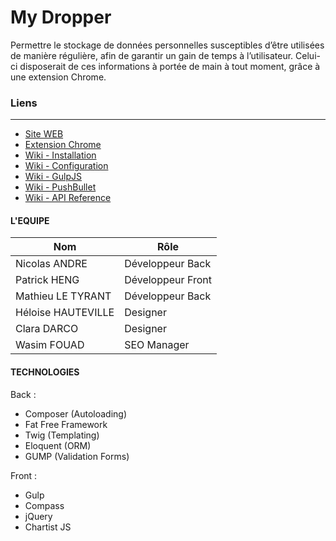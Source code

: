 My Dropper
==========

Permettre le stockage de données personnelles susceptibles d’être utilisées de manière régulière, afin de garantir un gain de temps à l’utilisateur. Celui-ci disposerait de ces informations à portée de main à tout moment, grâce à une extension Chrome. 


### Liens
--------------------
* [Site WEB](http://mydropper.mathieuletyrant.com)
* [Extension Chrome](https://chrome.google.com/webstore/detail/my-dropper/abchmallljbphbkjchahcogmjglkloao/related)
* [Wiki - Installation](https://github.com/ecolehetic/PHP14/wiki/%23Global---Installation)
* [Wiki - Configuration](https://github.com/ecolehetic/PHP14/wiki/%23Global---Configuration)
* [Wiki - GulpJS](https://github.com/ecolehetic/PHP14/wiki/%23Global---GulpJS)
* [Wiki - PushBullet](https://github.com/ecolehetic/PHP14/wiki/%23Back---PushBullet)
* [Wiki - API Reference](https://github.com/ecolehetic/PHP14/wiki/%23Back---API)

#### L'EQUIPE
| Nom  |  Rôle|
| ------------- | ------------- |
| Nicolas ANDRE  | Développeur Back |
| Patrick HENG  | Développeur Front |
| Mathieu LE TYRANT  | Développeur Back |
| Héloise HAUTEVILLE  | Designer  |
| Clara DARCO  | Designer  |
| Wasim FOUAD  | SEO Manager  |

#### TECHNOLOGIES
Back :
* Composer (Autoloading)
* Fat Free Framework
* Twig (Templating)
* Eloquent (ORM)
* GUMP (Validation Forms)

Front :
* Gulp
* Compass
* jQuery
* Chartist JS
